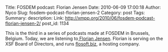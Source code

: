 Title: FOSDEM podcast: Florian Jensen
Date: 2010-06-09 17:00:18
Author: Nyco
Slug: fosdem-podcast-florian-jensen-2
Category: post
Tags: 
Summary: description:
Link: http://xmpp.org/2010/06/fosdem-podcast-florian-jensen-2/
post_id: 1134


This is the third in a series of podcasts made at FOSDEM in Brussels, Belgium. Today, we are listening to[ Florian Jensen](http://blog.xmpp.org/wp-content/uploads/2010/02/Florian_Jensen_low.mp3). Florian is serving on the XSF Board of Directors, and runs [flosoft.biz](http://www.flosoft.biz/), a hosting company.
